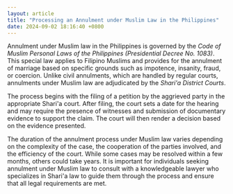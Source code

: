 ```yaml
---
layout: article
title: "Processing an Annulment under Muslim Law in the Philippines"
date: 2024-09-02 18:16:40 +0800
---
```


<p>Annulment under Muslim law in the Philippines is governed by the <em>Code of Muslim Personal Laws of the Philippines (Presidential Decree No. 1083)</em>. This special law applies to Filipino Muslims and provides for the annulment of marriage based on specific grounds such as impotence, insanity, fraud, or coercion. Unlike civil annulments, which are handled by regular courts, annulments under Muslim law are adjudicated by the <em>Shari'a District Courts</em>.</p><p>The process begins with the filing of a petition by the aggrieved party in the appropriate Shari'a court. After filing, the court sets a date for the hearing and may require the presence of witnesses and submission of documentary evidence to support the claim. The court will then render a decision based on the evidence presented.</p><p>The duration of the annulment process under Muslim law varies depending on the complexity of the case, the cooperation of the parties involved, and the efficiency of the court. While some cases may be resolved within a few months, others could take years. It is important for individuals seeking annulment under Muslim law to consult with a knowledgeable lawyer who specializes in Shari'a law to guide them through the process and ensure that all legal requirements are met.</p>
